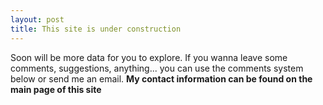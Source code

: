 ```yaml
---
layout: post
title: This site is under construction
---
```


Soon will be more data for you to explore.
If you wanna leave some comments, suggestions, anything... you can use the comments system below or send me an email.
**My contact information can be found on the main page of this site**